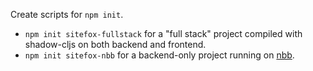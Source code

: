 Create scripts for `npm init`.

- `npm init sitefox-fullstack` for a "full stack" project compiled with shadow-cljs on both backend and frontend.
- `npm init sitefox-nbb` for a backend-only project running on [nbb](https://github.com/babashka/nbb).

